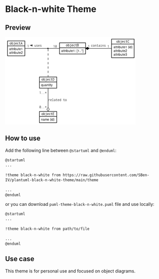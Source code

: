 # Black-n-white Theme

## Preview

![example](example.png)

## How to use

Add the following line between `@startuml` and `@enduml`:

```
@startuml
...

!theme black-n-white from https://raw.githubusercontent.com/SBen-IV/plantuml-black-n-white-theme/main/theme

...
@enduml
```

or you can download `puml-theme-black-n-white.puml` file and use locally:

```
@startuml
...

!theme black-n-white from path/to/file

...
@enduml
```

## Use case
This theme is for personal use and focused on object diagrams.

